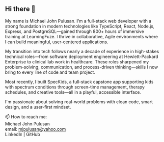 ## Hi there 👋

<!--
**MJPulusan/MJPulusan** is a ✨ _special_ ✨ repository because its `README.md` (this file) appears on your GitHub profile.

Here are some ideas to get you started:

- 🔭 I’m currently working on ...
- 🌱 I’m currently learning ...
- 👯 I’m looking to collaborate on ...
- 🤔 I’m looking for help with ...
- 💬 Ask me about ...
- 📫 How to reach me: ...
- 😄 Pronouns: ...
- ⚡ Fun fact: ...
-->
My name is Michael John Pulusan. I'm a full-stack web developer with a strong foundation in modern technologies like TypeScript, React, Node.js, Express, and PostgreSQL—gained through 800+ hours of immersive training at LearningFuze. I thrive in collaborative, Agile environments where I can build meaningful, user-centered applications.

My transition into tech follows nearly a decade of experience in high-stakes technical roles—from software deployment engineering at Hewlett-Packard Enterprise to clinical lab work in healthcare. These roles sharpened my problem-solving, communication, and process-driven thinking—skills I now bring to every line of code and team project.

Most recently, I built SpecKids, a full-stack capstone app supporting kids with spectrum conditions through screen-time management, therapy schedules, and creative tools—all in a playful, accessible interface.

I'm passionate about solving real-world problems with clean code, smart design, and a user-first mindset.


📫 How to reach me:<br>
Michael John Pulusan<br>
email: mjpulusan@yahoo.com<br>
LinkedIn | GitHub

